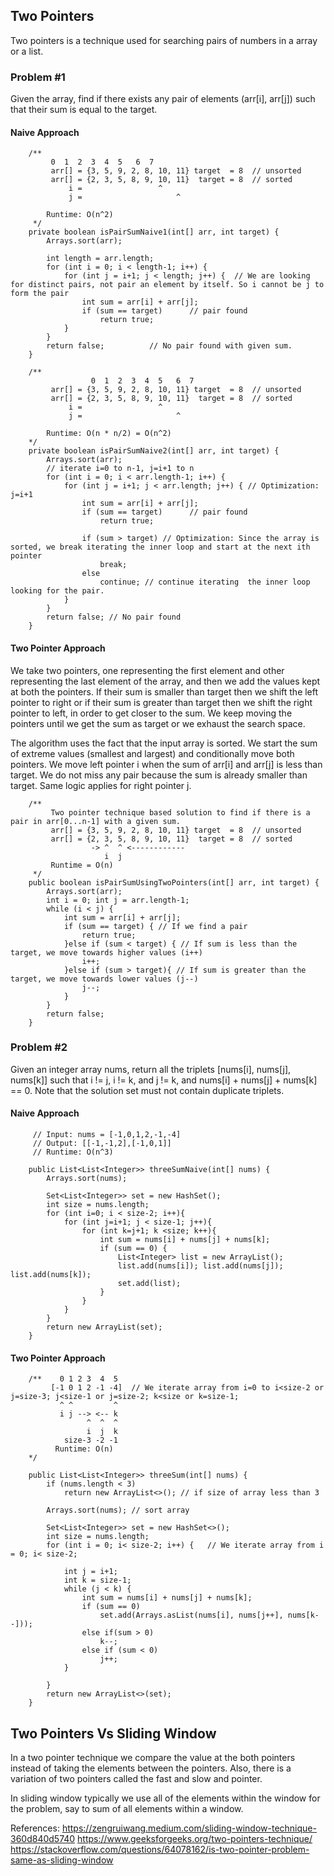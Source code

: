 ## Two Pointers
Two pointers is a technique used for searching pairs of numbers in a array or a list.

### Problem #1
Given the array, find if there exists any pair of elements (arr[i], arr[j]) such that their sum is equal to the target.

#### Naive Approach
```
    /**
         0  1  2  3  4  5   6  7
         arr[] = {3, 5, 9, 2, 8, 10, 11} target  = 8  // unsorted
         arr[] = {2, 3, 5, 8, 9, 10, 11}  target = 8  // sorted
             i =                 ^
             j =                     ^

        Runtime: O(n^2)
     */
    private boolean isPairSumNaive1(int[] arr, int target) {
        Arrays.sort(arr);

        int length = arr.length;
        for (int i = 0; i < length-1; i++) {
            for (int j = i+1; j < length; j++) {  // We are looking for distinct pairs, not pair an element by itself. So i cannot be j to form the pair
                int sum = arr[i] + arr[j];
                if (sum == target)      // pair found
                    return true;
            }
        }
        return false;          // No pair found with given sum.
    }

    /**
                  0  1  2  3  4  5   6  7
         arr[] = {3, 5, 9, 2, 8, 10, 11} target  = 8  // unsorted
         arr[] = {2, 3, 5, 8, 9, 10, 11}  target = 8  // sorted
             i =                 ^
             j =                     ^

        Runtime: O(n * n/2) = O(n^2)
    */
    private boolean isPairSumNaive2(int[] arr, int target) {
        Arrays.sort(arr);
        // iterate i=0 to n-1, j=i+1 to n
        for (int i = 0; i < arr.length-1; i++) {
            for (int j = i+1; j < arr.length; j++) { // Optimization: j=i+1
                int sum = arr[i] + arr[j];
                if (sum == target)      // pair found
                    return true;

                if (sum > target) // Optimization: Since the array is sorted, we break iterating the inner loop and start at the next ith pointer
                    break;
                else
                    continue; // continue iterating  the inner loop looking for the pair.
            }
        }
        return false; // No pair found
    }
```

#### Two Pointer Approach

We take two pointers, one representing the first element and other representing the last element of the array, and then we add the values kept at both the pointers.
If their sum is smaller than target then we shift the left pointer to right or if their sum is greater than target then we shift the right pointer to left, in order to get closer to the sum.
We keep moving the pointers until we get the sum as target or we exhaust the search space.

The algorithm uses the fact that the input array is sorted. We start the sum of extreme values (smallest and largest) and conditionally move both pointers.
We move left pointer i when the sum of arr[i] and arr[j] is less than target. We do not miss any pair because the sum is already smaller than target. Same logic applies for right pointer j.
```
    /**
         Two pointer technique based solution to find if there is a pair in arr[0...n-1] with a given sum.
         arr[] = {3, 5, 9, 2, 8, 10, 11} target  = 8  // unsorted
         arr[] = {2, 3, 5, 8, 9, 10, 11}  target = 8  // sorted
                  -> ^  ^ <------------
                     i  j
         Runtime = O(n)
     */
    public boolean isPairSumUsingTwoPointers(int[] arr, int target) {
        Arrays.sort(arr);
        int i = 0; int j = arr.length-1;
        while (i < j) {
            int sum = arr[i] + arr[j];
            if (sum == target) { // If we find a pair
                return true;
            }else if (sum < target) { // If sum is less than the target, we move towards higher values (i++)
                i++;
            }else if (sum > target){ // If sum is greater than the target, we move towards lower values (j--)
                j--;
            }
        }
        return false;
    }
```

### Problem #2
Given an integer array nums, return all the triplets [nums[i], nums[j], nums[k]] such that i != j, i != k, and j != k, and nums[i] + nums[j] + nums[k] == 0. Note that the solution set must not contain duplicate triplets.

#### Naive Approach
```
     // Input: nums = [-1,0,1,2,-1,-4]
     // Output: [[-1,-1,2],[-1,0,1]]
     // Runtime: O(n^3)

    public List<List<Integer>> threeSumNaive(int[] nums) {
        Arrays.sort(nums);

        Set<List<Integer>> set = new HashSet();
        int size = nums.length;
        for (int i=0; i < size-2; i++){
            for (int j=i+1; j < size-1; j++){
                for (int k=j+1; k <size; k++){
                    int sum = nums[i] + nums[j] + nums[k];
                    if (sum == 0) {
                        List<Integer> list = new ArrayList();
                        list.add(nums[i]); list.add(nums[j]); list.add(nums[k]);
                        set.add(list);
                    }
                }
            }
        }
        return new ArrayList(set);
    }

```
#### Two Pointer Approach
```
    /**    0 1 2 3  4  5
         [-1 0 1 2 -1 -4]  // We iterate array from i=0 to i<size-2 or j=size-3; j<size-1 or j=size-2; k<size or k=size-1;
           ^ ^         ^
           i j --> <-- k
                 ^  ^  ^
                 i  j  k
            size-3 -2 -1
          Runtime: O(n)
    */

    public List<List<Integer>> threeSum(int[] nums) {
        if (nums.length < 3)
            return new ArrayList<>(); // if size of array less than 3

        Arrays.sort(nums); // sort array

        Set<List<Integer>> set = new HashSet<>();
        int size = nums.length;
        for (int i = 0; i< size-2; i++) {   // We iterate array from i = 0; i< size-2;

            int j = i+1;
            int k = size-1;
            while (j < k) {
                int sum = nums[i] + nums[j] + nums[k];
                if (sum == 0)
                    set.add(Arrays.asList(nums[i], nums[j++], nums[k--]));
                else if(sum > 0)
                    k--;
                else if (sum < 0)
                    j++;
            }

        }
        return new ArrayList<>(set);
    }
```

## Two Pointers Vs Sliding Window
In a two pointer technique we compare the value at the both pointers instead of taking the elements between the pointers.
Also, there is a variation of two pointers called the fast and slow and pointer.

In sliding window typically we use all of the elements within the window for the problem, say to sum of all elements within a window.

References:
https://zengruiwang.medium.com/sliding-window-technique-360d840d5740
https://www.geeksforgeeks.org/two-pointers-technique/
https://stackoverflow.com/questions/64078162/is-two-pointer-problem-same-as-sliding-window

